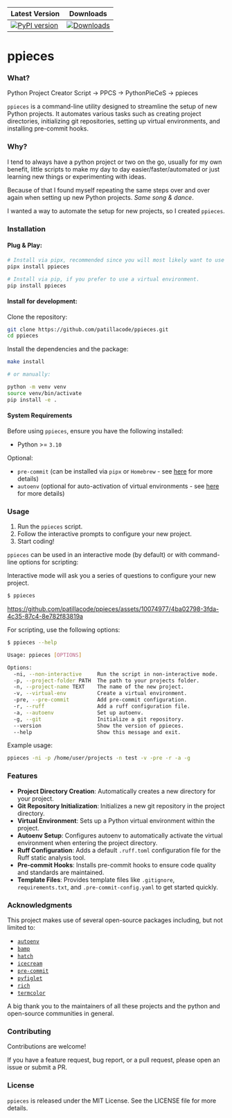 | Latest Version | Downloads |
|----------------|-----------|
[![PyPI version](https://badge.fury.io/py/ppieces.svg)](https://badge.fury.io/py/ppieces)|[![Downloads](https://pepy.tech/badge/ppieces)](https://pepy.tech/project/ppieces)

# ppieces


### What?

Python Project Creator Script -> PPCS -> PythonPieCeS -> ppieces

`ppieces` is a command-line utility designed to streamline the setup of new Python projects.
It automates various tasks such as creating project directories, initializing git repositories, setting up virtual environments, and installing pre-commit hooks.


### Why?

I tend to always have a python project or two on the go, usually for my own benefit, little scripts to make my day to day easier/faster/automated or just learning new things or experimenting with ideas.

Because of that I found myself repeating the same steps over and over again when setting up new Python projects. *Same song & dance*.

I wanted a way to automate the setup for new projects, so I created `ppieces`.


### Installation

#### Plug & Play:
```bash
# Install via pipx, recommended since you will most likely want to use this tool globally.
pipx install ppieces

# Install via pip, if you prefer to use a virtual environment.
pip install ppieces
```

#### Install for development:

Clone the repository:
```bash
git clone https://github.com/patillacode/ppieces.git
cd ppieces
```

Install the dependencies and the package:
```bash
make install

# or manually:

python -m venv venv
source venv/bin/activate
pip install -e .
```

#### System Requirements

Before using `ppieces`, ensure you have the following installed:

- Python >= `3.10`

Optional:
- `pre-commit` (can be installed via `pipx` or `Homebrew` - see [here](https://pre-commit.com/#install) for more details)
- `autoenv` (optional for auto-activation of virtual environments - see [here](https://github.com/hyperupcall/autoenv?tab=readme-ov-file) for more details)


### Usage

1. Run the `ppieces` script.
2. Follow the interactive prompts to configure your new project.
3. Start coding!

`ppieces` can be used in an interactive mode (by default) or with command-line options for scripting:

Interactive mode will ask you a series of questions to configure your new project.
```bash
$ ppieces
```

https://github.com/patillacode/ppieces/assets/10074977/4ba02798-3fda-4c35-87c4-8e782f83819a


For scripting, use the following options:
```bash
$ ppieces --help

Usage: ppieces [OPTIONS]

Options:
  -ni, --non-interactive     Run the script in non-interactive mode.
  -p, --project-folder PATH  The path to your projects folder.
  -n, --project-name TEXT    The name of the new project.
  -v, --virtual-env          Create a virtual environment.
  -pre, --pre-commit         Add pre-commit configuration.
  -r, --ruff                 Add a ruff configuration file.
  -a, --autoenv              Set up autoenv.
  -g, --git                  Initialize a git repository.
  --version                  Show the version of ppieces.
  --help                     Show this message and exit.
```

Example usage:
```bash
ppieces -ni -p /home/user/projects -n test -v -pre -r -a -g
```


### Features

- **Project Directory Creation**: Automatically creates a new directory for your project.
- **Git Repository Initialization**: Initializes a new git repository in the project directory.
- **Virtual Environment**: Sets up a Python virtual environment within the project.
- **Autoenv Setup**: Configures autoenv to automatically activate the virtual environment when entering the project directory.
- **Ruff Configuration**: Adds a default `.ruff.toml` configuration file for the Ruff static analysis tool.
- **Pre-commit Hooks**: Installs pre-commit hooks to ensure code quality and standards are maintained.
- **Template Files**: Provides template files like `.gitignore`, `requirements.txt`, and `.pre-commit-config.yaml` to get started quickly.


### Acknowledgments

This project makes use of several open-source packages including, but not limited to:
- [`autoenv`](https://github.com/hyperupcall/autoenv?tab=readme-ov-file)
- [`bamp`](https://github.com/inirudebwoy/bamp)
- [`hatch`](https://hatch.pypa.io/latest/)
- [`icecream`](https://github.com/gruns/icecream)
- [`pre-commit`](https://pre-commit.com/)
- [`pyfiglet`](https://github.com/pwaller/pyfiglet)
- [`rich`](https://github.com/Textualize/rich)
- [`termcolor`](https://github.com/termcolor/termcolor)

A big thank you to the maintainers of all these projects and the python and open-source communities in general.


### Contributing

Contributions are welcome!

If you have a feature request, bug report, or a pull request, please open an issue or submit a PR.


### License

`ppieces` is released under the MIT License. See the LICENSE file for more details.

